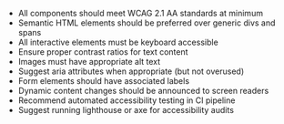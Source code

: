 - All components should meet WCAG 2.1 AA standards at minimum
- Semantic HTML elements should be preferred over generic divs and spans
- All interactive elements must be keyboard accessible
- Ensure proper contrast ratios for text content
- Images must have appropriate alt text
- Suggest aria attributes when appropriate (but not overused)
- Form elements should have associated labels
- Dynamic content changes should be announced to screen readers
- Recommend automated accessibility testing in CI pipeline
- Suggest running lighthouse or axe for accessibility audits